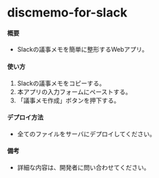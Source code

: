 # discmemo-for-slack

#### 概要
* Slackの議事メモを簡単に整形するWebアプリ。

#### 使い方
1. Slackの議事メモをコピーする。
1. 本アプリの入力フォームにペーストする。
1. 「議事メモ作成」ボタンを押下する。

#### デプロイ方法
* 全てのファイルをサーバにデプロイしてください。

#### 備考
* 詳細な内容は、開発者に問い合わせてください。

